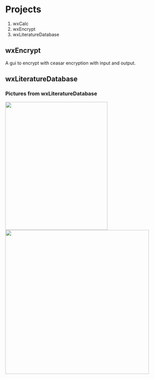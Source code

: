 # Projects
1. wxCalc
2. wxEncrypt
3. wxLiteratureDatabase

## wxEncrypt
A gui to encrypt with ceasar encryption with input and output.

## wxLiteratureDatabase
### Pictures from wxLiteratureDatabase

<img src="https://user-images.githubusercontent.com/78026100/201537638-f6a6f1af-e11d-457a-adde-3062da0b0d1e.png" height=400 width=320>
<img src="https://user-images.githubusercontent.com/78026100/201537545-01089e7e-2de6-41ef-aa52-d9c023732b67.png" height=450 width=450>
